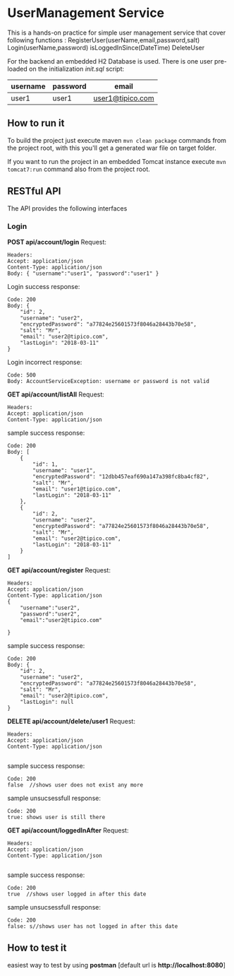 # UserManagement Service
This is a hands-on practice for simple user management service that cover following functions :
RegisterUser(userName,email,password,salt)
Login(userName,password)
isLoggedInSince(DateTime)
DeleteUser

For the backend an embedded H2 Database is used.
There is one user pre-loaded on the initialization *init.sql* script:

username | password | email
---|---|---
user1 | user1 | user1@tipico.com

## How to run it
To build the project just execute maven `mvn clean package` commands from the project root, with this you'll get a generated war file on target folder.

If you want to run the project in an embedded Tomcat instance execute `mvn tomcat7:run` command also from the project root.
## RESTful API

The API provides the following interfaces

### Login
**POST api/account/login**
Request:
```
Headers:
Accept: application/json
Content-Type: application/json
Body: { "username":"user1", "password":"user1" }
```
Login success response:
```
Code: 200
Body: {
    "id": 2,
    "username": "user2",
    "encryptedPassword": "a77824e25601573f8046a28443b70e58",
    "salt": "Mr",
    "email": "user2@tipico.com",
    "lastLogin": "2018-03-11"
}
```
Login incorrect response:
```
Code: 500
Body: AccountServiceException: username or password is not valid
```

**GET api/account/listAll**
Request:
```
Headers:
Accept: application/json
Content-Type: application/json
```
sample success response:
```
Code: 200
Body: [
    {
        "id": 1,
        "username": "user1",
        "encryptedPassword": "12dbb457eaf690a147a398fc8ba4cf82",
        "salt": "Mr",
        "email": "user1@tipico.com",
        "lastLogin": "2018-03-11"
    },
    {
        "id": 2,
        "username": "user2",
        "encryptedPassword": "a77824e25601573f8046a28443b70e58",
        "salt": "Mr",
        "email": "user2@tipico.com",
        "lastLogin": "2018-03-11"
    }
]
```

**GET api/account/register**
Request:
```
Headers:
Accept: application/json
Content-Type: application/json
{
	"username":"user2",
	"password":"user2",
	"email":"user2@tipico.com"

}

```
sample success response:
```
Code: 200
Body: {
    "id": 2,
    "username": "user2",
    "encryptedPassword": "a77824e25601573f8046a28443b70e58",
    "salt": "Mr",
    "email": "user2@tipico.com",
    "lastLogin": null
}
```

**DELETE api/account/delete/user1**
Request:
```
Headers:
Accept: application/json
Content-Type: application/json


```
sample success response:
```
Code: 200
false  //shows user does not exist any more
```
sample unsucsessfull response:
```
Code: 200
true: shows user is still there
```

**GET api/account/loggedInAfter**
Request:
```
Headers:
Accept: application/json
Content-Type: application/json


```
sample success response:
```
Code: 200
true  //shows user logged in after this date
```
sample unsucsessfull response:
```
Code: 200
false: s//shows user has not logged in after this date
```

## How to test it

easiest way to test by using  **postman**  [default url is **http://localhost:8080**]

